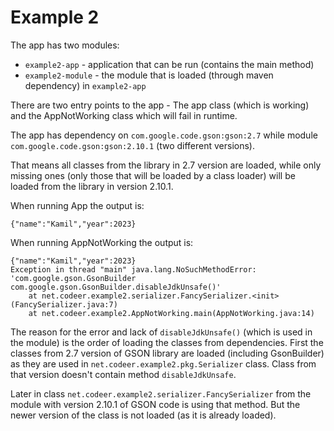# Example 2

The app has two modules:

* `example2-app` - application that can be run (contains the main method)
* `example2-module` - the module that is loaded (through maven dependency) in `example2-app`

There are two entry points to the app - The app class (which is working) and the AppNotWorking class which will fail in
runtime.

The app has dependency on `com.google.code.gson:gson:2.7` while module `com.google.code.gson:gson:2.10.1`
(two different versions).

That means all classes from the library in 2.7 version are loaded, while only missing ones (only those that will be
loaded
by a class loader) will be loaded from the library in version 2.10.1.

When running App the output is:

```
{"name":"Kamil","year":2023}
```

When running AppNotWorking the output is:

```
{"name":"Kamil","year":2023}
Exception in thread "main" java.lang.NoSuchMethodError: 'com.google.gson.GsonBuilder com.google.gson.GsonBuilder.disableJdkUnsafe()'
    at net.codeer.example2.serializer.FancySerializer.<init>(FancySerializer.java:7)
    at net.codeer.example2.AppNotWorking.main(AppNotWorking.java:14)
```

The reason for the error and lack of `disableJdkUnsafe()` (which is used in the module) is the order of loading the
classes from dependencies. First the classes from 2.7 version of GSON library are loaded (including GsonBuilder) as
they are used in `net.codeer.example2.pkg.Serializer` class. Class from that version doesn't contain method
`disableJdkUnsafe`.

Later in class `net.codeer.example2.serializer.FancySerializer` from the module with version 2.10.1 of GSON code is
using
that method. But the newer version of the class is not loaded (as it is already loaded).
